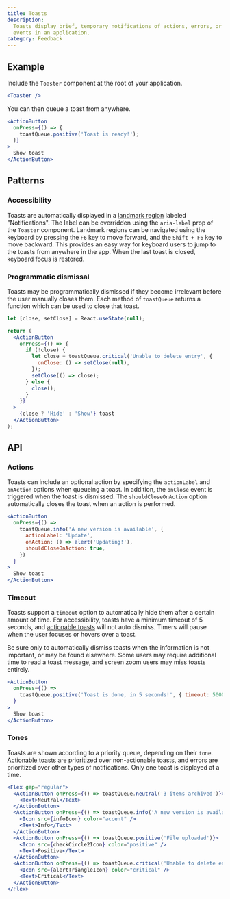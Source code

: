 ```yaml
---
title: Toasts
description:
  Toasts display brief, temporary notifications of actions, errors, or other
  events in an application.
category: Feedback
---
```


## Example

Include the `Toaster` component at the root of your application.

```jsx
<Toaster />
```

You can then queue a toast from anywhere.

```jsx {% live=true %}
<ActionButton
  onPress={() => {
    toastQueue.positive('Toast is ready!');
  }}
>
  Show toast
</ActionButton>
```

## Patterns

### Accessibility

Toasts are automatically displayed in a
[landmark region](https://www.w3.org/WAI/ARIA/apg/practices/landmark-regions/)
labeled "Notifications". The label can be overridden using the `aria-label` prop
of the `Toaster` component. Landmark regions can be navigated using the keyboard
by pressing the `F6` key to move forward, and the `Shift + F6` key to move
backward. This provides an easy way for keyboard users to jump to the toasts
from anywhere in the app. When the last toast is closed, keyboard focus is
restored.

### Programmatic dismissal

Toasts may be programmatically dismissed if they become irrelevant before the
user manually closes them. Each method of `toastQueue` returns a function which
can be used to close that toast.

```jsx {% live=true %}
let [close, setClose] = React.useState(null);

return (
  <ActionButton
    onPress={() => {
      if (!close) {
        let close = toastQueue.critical('Unable to delete entry', {
          onClose: () => setClose(null),
        });
        setClose(() => close);
      } else {
        close();
      }
    }}
  >
    {close ? 'Hide' : 'Show'} toast
  </ActionButton>
);
```

## API

### Actions

Toasts can include an optional action by specifying the `actionLabel` and
`onAction` options when queueing a toast. In addition, the `onClose` event is
triggered when the toast is dismissed. The `shouldCloseOnAction` option
automatically closes the toast when an action is performed.

```jsx {% live=true %}
<ActionButton
  onPress={() =>
    toastQueue.info('A new version is available', {
      actionLabel: 'Update',
      onAction: () => alert('Updating!'),
      shouldCloseOnAction: true,
    })
  }
>
  Show toast
</ActionButton>
```

### Timeout

Toasts support a `timeout` option to automatically hide them after a certain
amount of time. For accessibility, toasts have a minimum timeout of 5 seconds,
and [actionable toasts](#actions) will not auto dismiss. Timers will pause when
the user focuses or hovers over a toast.

Be sure only to automatically dismiss toasts when the information is not
important, or may be found elsewhere. Some users may require additional time to
read a toast message, and screen zoom users may miss toasts entirely.

```jsx {% live=true %}
<ActionButton
  onPress={() =>
    toastQueue.positive('Toast is done, in 5 seconds!', { timeout: 5000 })
  }
>
  Show toast
</ActionButton>
```

### Tones

Toasts are shown according to a priority queue, depending on their `tone`.
[Actionable toasts](#actions) are prioritized over non-actionable toasts, and
errors are prioritized over other types of notifications. Only one toast is
displayed at a time.

```jsx {% live=true %}
<Flex gap="regular">
  <ActionButton onPress={() => toastQueue.neutral('3 items archived')}>
    <Text>Neutral</Text>
  </ActionButton>
  <ActionButton onPress={() => toastQueue.info('A new version is available')}>
    <Icon src={infoIcon} color="accent" />
    <Text>Info</Text>
  </ActionButton>
  <ActionButton onPress={() => toastQueue.positive('File uploaded')}>
    <Icon src={checkCircle2Icon} color="positive" />
    <Text>Positive</Text>
  </ActionButton>
  <ActionButton onPress={() => toastQueue.critical('Unable to delete entry')}>
    <Icon src={alertTriangleIcon} color="critical" />
    <Text>Critical</Text>
  </ActionButton>
</Flex>
```
